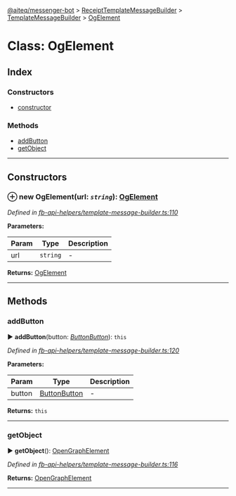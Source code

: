 [@aiteq/messenger-bot](../README.md) > [ReceiptTemplateMessageBuilder](../classes/receipttemplatemessagebuilder.md) > [TemplateMessageBuilder](../modules/receipttemplatemessagebuilder.templatemessagebuilder.md) > [OgElement](../classes/receipttemplatemessagebuilder.templatemessagebuilder.ogelement.md)



# Class: OgElement

## Index

### Constructors

* [constructor](receipttemplatemessagebuilder.templatemessagebuilder.ogelement.md#constructor)


### Methods

* [addButton](receipttemplatemessagebuilder.templatemessagebuilder.ogelement.md#addbutton)
* [getObject](receipttemplatemessagebuilder.templatemessagebuilder.ogelement.md#getobject)



---
## Constructors
<a id="constructor"></a>


### ⊕ **new OgElement**(url: *`string`*): [OgElement](receipttemplatemessagebuilder.templatemessagebuilder.ogelement.md)



*Defined in [fb-api-helpers/template-message-builder.ts:110](https://github.com/aiteq/messenger-bot/blob/a540dbb/src/fb-api-helpers/template-message-builder.ts#L110)*



**Parameters:**

| Param | Type | Description |
| ------ | ------ | ------ |
| url | `string`   |  - |





**Returns:** [OgElement](receipttemplatemessagebuilder.templatemessagebuilder.ogelement.md)

---


## Methods
<a id="addbutton"></a>

###  addButton

► **addButton**(button: *[Button](templatemessagebuilder.button.md)[Button](../modules/send.md#button)*): `this`




*Defined in [fb-api-helpers/template-message-builder.ts:120](https://github.com/aiteq/messenger-bot/blob/a540dbb/src/fb-api-helpers/template-message-builder.ts#L120)*



**Parameters:**

| Param | Type | Description |
| ------ | ------ | ------ |
| button | [Button](templatemessagebuilder.button.md)[Button](../modules/send.md#button)   |  - |





**Returns:** `this`





___

<a id="getobject"></a>

###  getObject

► **getObject**(): [OpenGraphElement](../interfaces/send.opengraphelement.md)




*Defined in [fb-api-helpers/template-message-builder.ts:116](https://github.com/aiteq/messenger-bot/blob/a540dbb/src/fb-api-helpers/template-message-builder.ts#L116)*





**Returns:** [OpenGraphElement](../interfaces/send.opengraphelement.md)





___


